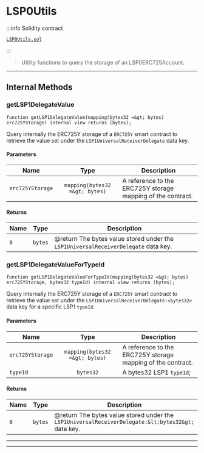 # LSP0Utils

:::info Solidity contract

[`LSP0Utils.sol`](https://github.com/lukso-network/lsp-smart-contracts/blob/develop/contracts/undefined)

:::


> Utility functions to query the storage of an LSP0ERC725Account.





---

## Internal Methods


### getLSP1DelegateValue








```solidity
function getLSP1DelegateValue(mapping(bytes32 =&gt; bytes) erc725YStorage) internal view returns (bytes);
```




Query internally the ERC725Y storage of a `ERC725Y` smart contract to retrieve
 the value set under the `LSP1UniversalReceiverDelegate` data key.





#### Parameters

| Name | Type | Description |
|---|:-:|---|
| `erc725YStorage` | `mapping(bytes32 =&gt; bytes)` | A reference to the ERC725Y storage mapping of the contract. |


#### Returns

| Name | Type | Description |
|---|:-:|---|
| `0` | `bytes` | @return The bytes value stored under the `LSP1UniversalReceiverDelegate` data key. |


### getLSP1DelegateValueForTypeId








```solidity
function getLSP1DelegateValueForTypeId(mapping(bytes32 =&gt; bytes) erc725YStorage, bytes32 typeId) internal view returns (bytes);
```




Query internally the ERC725Y storage of a `ERC725Y` smart contract to retrieve
 the value set under the `LSP1UniversalReceiverDelegate:<bytes32>` data key for a specific LSP1 `typeId`.





#### Parameters

| Name | Type | Description |
|---|:-:|---|
| `erc725YStorage` | `mapping(bytes32 =&gt; bytes)` | A reference to the ERC725Y storage mapping of the contract. |
| `typeId` | `bytes32` | A bytes32 LSP1 `typeId`; |


#### Returns

| Name | Type | Description |
|---|:-:|---|
| `0` | `bytes` | @return The bytes value stored under the `LSP1UniversalReceiverDelegate:&lt;bytes32&gt;` data key. |




---

---

